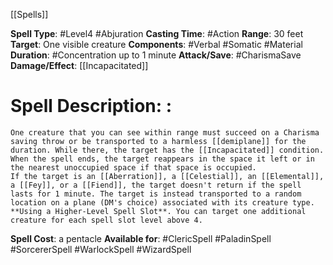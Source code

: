 [[Spells]]

**Spell Type**: #Level4 #Abjuration 
**Casting Time**: #Action 
**Range**: 30 feet
**Target**: One visible creature
**Components**: #Verbal #Somatic #Material 
**Duration**: #Concentration up to 1 minute
**Attack/Save**: #CharismaSave 
**Damage/Effect**: [[Incapacitated]]

# Spell Description: : 
	One creature that you can see within range must succeed on a Charisma saving throw or be transported to a harmless [[demiplane]] for the duration. While there, the target has the [[Incapacitated]] condition. When the spell ends, the target reappears in the space it left or in the nearest unoccupied space if that space is occupied. 
	If the target is an [[Aberration]], a [[Celestial]], an [[Elemental]], a [[Fey]], or a [[Fiend]], the target doesn't return if the spell lasts for 1 minute. The target is instead transported to a random location on a plane (DM's choice) associated with its creature type.
	**Using a Higher-Level Spell Slot**. You can target one additional creature for each spell slot level above 4.

**Spell Cost**: a pentacle
**Available for**: #ClericSpell #PaladinSpell #SorcererSpell #WarlockSpell #WizardSpell 
